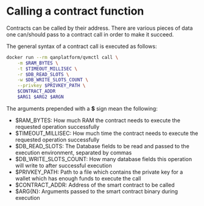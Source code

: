 # Calling a contract function

Contracts can be called by their address.
There are various pieces of data one can/should pass to a contract call in order to make it succeed.

The general syntax of a contract call is executed as follows:

```sh
docker run --rm qanplatform/qvmctl call \
    -m $RAM_BYTES \
    -t $TIMEOUT_MILLISEC \
    -r $DB_READ_SLOTS \
    -w $DB_WRITE_SLOTS_COUNT \
    --privkey $PRIVKEY_PATH \
    $CONTRACT_ADDR
    $ARG1 $ARG2 $ARGN
```

The arguments prepended with a **$** sign mean the following:

- $RAM_BYTES: How much RAM the contract needs to execute the requested operation successfully
- $TIMEOUT_MILLISEC: How much time the contract needs to execute the requested operation successfully
- $DB_READ_SLOTS: The Database fields to be read and passed to the execution environment, separated by commas
- $DB_WRITE_SLOTS_COUNT: How many database fields this operation will write to after successful execution
- $PRIVKEY_PATH: Path to a file which contains the private key for a wallet which has enough funds to execute the call
- $CONTRACT_ADDR: Address of the smart contract to be called
- $ARG{N}: Arguments passed to the smart contract binary during execution
